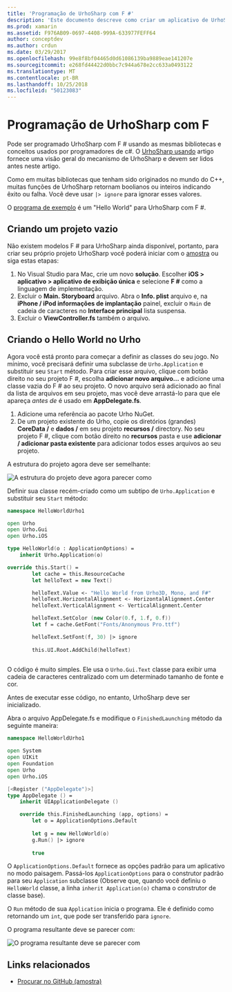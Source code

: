 ```yaml
---
title: 'Programação de UrhoSharp com F #'
description: 'Este documento descreve como criar um aplicativo de UrhoSharp simples hello world usando F # no Visual Studio para Mac.'
ms.prod: xamarin
ms.assetid: F976AB09-0697-4408-999A-633977FEFF64
author: conceptdev
ms.author: crdun
ms.date: 03/29/2017
ms.openlocfilehash: 99e8f8bf04465d0d61086139ba9889eae141207e
ms.sourcegitcommit: e268fd44422d0bbc7c944a678e2cc633a0493122
ms.translationtype: MT
ms.contentlocale: pt-BR
ms.lasthandoff: 10/25/2018
ms.locfileid: "50123083"
---
```

# <a name="programming-urhosharp-with-f"></a>Programação de UrhoSharp com F #

Pode ser programado UrhoSharp com F # usando as mesmas bibliotecas e conceitos usados por programadores de c#. O [UrhoSharp usando](~/graphics-games/urhosharp/using.md) artigo fornece uma visão geral do mecanismo de UrhoSharp e devem ser lidos antes neste artigo.

Como em muitas bibliotecas que tenham sido originados no mundo do C++, muitas funções de UrhoSharp retornam boolianos ou inteiros indicando êxito ou falha. Você deve usar `|> ignore` para ignorar esses valores.

O [programa de exemplo](https://github.com/xamarin/recipes/tree/master/Recipes/cross-platform/urho/urho-fsharp/HelloWorldUrhoFsharp) é um "Hello World" para UrhoSharp com F #.

## <a name="creating-an-empty-project"></a>Criando um projeto vazio

Não existem modelos F # para UrhoSharp ainda disponível, portanto, para criar seu próprio projeto UrhoSharp você poderá iniciar com o [amostra](https://github.com/xamarin/recipes/tree/master/Recipes/cross-platform/urho/urho-fsharp/HelloWorldUrhoFsharp) ou siga estas etapas:

1. No Visual Studio para Mac, crie um novo **solução**. Escolher **iOS > aplicativo > aplicativo de exibição única** e selecione **F #** como a linguagem de implementação. 
1. Excluir o **Main. Storyboard** arquivo. Abra o **Info. plist** arquivo e, na **iPhone / iPod informações de implantação** painel, excluir o `Main` de cadeia de caracteres no **Interface principal** lista suspensa.
1. Excluir o **ViewController.fs** também o arquivo.

## <a name="building-hello-world-in-urho"></a>Criando o Hello World no Urho

Agora você está pronto para começar a definir as classes do seu jogo. No mínimo, você precisará definir uma subclasse de `Urho.Application` e substituir seu `Start` método. Para criar esse arquivo, clique com botão direito no seu projeto F #, escolha **adicionar novo arquivo...**  e adicione uma classe vazia do F # ao seu projeto. O novo arquivo será adicionado ao final da lista de arquivos em seu projeto, mas você deve arrastá-lo para que ele apareça *antes de* é usado em **AppDelegate.fs**.

1. Adicione uma referência ao pacote Urho NuGet.
1. De um projeto existente do Urho, copie os diretórios (grandes) **CoreData /** e **dados /** em seu projeto **recursos /** directory. No seu projeto F #, clique com botão direito no **recursos** pasta e use **adicionar / adicionar pasta existente** para adicionar todos esses arquivos ao seu projeto.

A estrutura do projeto agora deve ser semelhante:

![](fsharp-images/solutionpane.png "A estrutura do projeto deve agora parecer como")

Definir sua classe recém-criado como um subtipo de `Urho.Application` e substituir seu `Start` método:

```fsharp
namespace HelloWorldUrho1

open Urho
open Urho.Gui
open Urho.iOS

type HelloWorld(o : ApplicationOptions) =
    inherit Urho.Application(o) 

override this.Start() = 
        let cache = this.ResourceCache
        let helloText = new Text()

        helloText.Value <- "Hello World from Urho3D, Mono, and F#"
        helloText.HorizontalAlignment <- HorizontalAlignment.Center
        helloText.VerticalAlignment <- VerticalAlignment.Center

        helloText.SetColor (new Color(0.f, 1.f, 0.f))
        let f = cache.GetFont("Fonts/Anonymous Pro.ttf")

        helloText.SetFont(f, 30) |> ignore
                  
        this.UI.Root.AddChild(helloText)
            
```

O código é muito simples. Ele usa o `Urho.Gui.Text` classe para exibir uma cadeia de caracteres centralizado com um determinado tamanho de fonte e cor. 

Antes de executar esse código, no entanto, UrhoSharp deve ser inicializado. 

Abra o arquivo AppDelegate.fs e modifique o `FinishedLaunching` método da seguinte maneira:

```fsharp
namespace HelloWorldUrho1

open System
open UIKit
open Foundation
open Urho
open Urho.iOS

[<Register ("AppDelegate")>]
type AppDelegate () =
    inherit UIApplicationDelegate ()

    override this.FinishedLaunching (app, options) =
        let o = ApplicationOptions.Default
     
        let g = new HelloWorld(o)
        g.Run() |> ignore
       
        true
```

O `ApplicationOptions.Default` fornece as opções padrão para um aplicativo no modo paisagem. Passá-los `ApplicationOptions` para o construtor padrão para seu `Application` subclasse (Observe que, quando você definiu o `HelloWorld` classe, a linha `inherit Application(o)` chama o construtor de classe base). 

O `Run` método de sua `Application` inicia o programa. Ele é definido como retornando um `int`, que pode ser transferido para `ignore`. 

O programa resultante deve se parecer com:

![](fsharp-images/helloworldfsharp.png "O programa resultante deve se parecer com")








## <a name="related-links"></a>Links relacionados

- [Procurar no GitHub (amostra)](https://github.com/xamarin/recipes/tree/master/Recipes/cross-platform/urho/urho-fsharp/HelloWorldUrhoFsharp)
